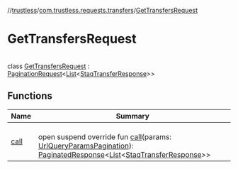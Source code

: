 //[trustless](../../../index.md)/[com.trustless.requests.transfers](../index.md)/[GetTransfersRequest](index.md)

# GetTransfersRequest

\
class [GetTransfersRequest](index.md) : [PaginationRequest](../../com.trustless.paginator/-pagination-request/index.md)&lt;[List](https://kotlinlang.org/api/latest/jvm/stdlib/kotlin.collections/-list/index.html)&lt;[StaqTransferResponse](../-staq-transfer-response/index.md)&gt;&gt;

## Functions

| Name | Summary |
|---|---|
| [call](call.md) | <br>open suspend override fun [call](call.md)(params: [UrlQueryParamsPagination](../../com.trustless.requests.accounts.getAccounts/-url-query-params-pagination/index.md)): [PaginatedResponse](../../com.trustless.paginator/-paginated-response/index.md)&lt;[List](https://kotlinlang.org/api/latest/jvm/stdlib/kotlin.collections/-list/index.html)&lt;[StaqTransferResponse](../-staq-transfer-response/index.md)&gt;&gt; |
